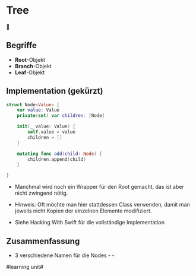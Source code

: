 # Tree
🌳

## Begriffe
- **Root**-Objekt
- **Branch**-Objekt
- **Leaf**-Objekt

## Implementation (gekürzt)

```swift
struct Node<Value> {
    var value: Value
	private(set) var children: [Node]

	init(_ value: Value) {
	    self.value = value
	    children = []
	}

	mutating func add(child: Node) {
	    children.append(child)
	}

}
```

- Manchmal wird noch ein Wrapper für den Root gemacht, das ist aber nicht zwingend nötig.

- Hinweis: Oft möchte man hier stattdessen Class verwenden, damit man jeweils nicht Kopien der einzelnen Elemente modifiziert.

- Siehe Hacking With Swift für die vollständige Implementation

## Zusammenfassung
- 3 verschiedene Namen für die Nodes
\- 
\- 


#learning unit#